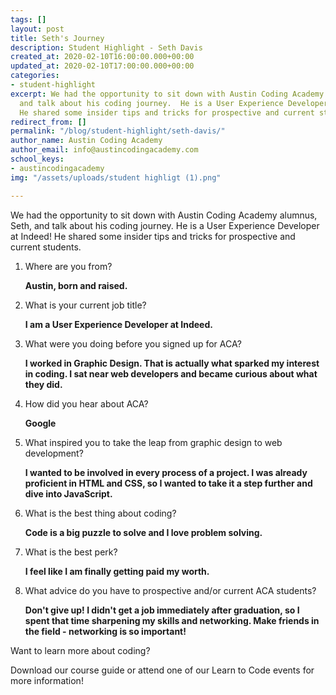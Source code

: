 ```yaml
---
tags: []
layout: post
title: Seth's Journey
description: Student Highlight - Seth Davis
created_at: 2020-02-10T16:00:00.000+00:00
updated_at: 2020-02-10T17:00:00.000+00:00
categories:
- student-highlight
excerpt: We had the opportunity to sit down with Austin Coding Academy alumnus, Seth,
  and talk about his coding journey.  He is a User Experience Developer at Indeed!
  He shared some insider tips and tricks for prospective and current students.
redirect_from: []
permalink: "/blog/student-highlight/seth-davis/"
author_name: Austin Coding Academy
author_email: info@austincodingacademy.com
school_keys:
- austincodingacademy
img: "/assets/uploads/student highligt (1).png"

---
```

We had the opportunity to sit down with Austin Coding Academy alumnus, Seth, and talk about his coding journey.  He is a User Experience Developer at Indeed! He shared some insider tips and tricks for prospective and current students.

1. Where are you from?

   **Austin, born and raised.**
2. What is your current job title?

   **I am a User Experience Developer at Indeed.**
3. What were you doing before you signed up for ACA?

   **I worked in Graphic Design. That is actually what sparked my interest in coding. I sat near web developers and became curious about what they did.**
4. How did you hear about ACA?

   **Google**
5. What inspired you to take the leap from graphic design to web development?

   **I wanted to be involved in every process of a project. I was already proficient in HTML and CSS, so I wanted to take it a step further and dive into JavaScript.**
6. What is the best thing about coding?

   **Code is a big puzzle to solve and I love problem solving.**
7. What is the best perk?

   **I feel like I am finally getting paid my worth.**
8. What advice do you have to prospective and/or current ACA students?

   **Don't give up! I didn't get a job immediately after graduation, so I spent that time sharpening my skills and networking. Make friends in the field - networking is so important!**

Want to learn more about coding?

Download our course guide or attend one of our Learn to Code events for more information!